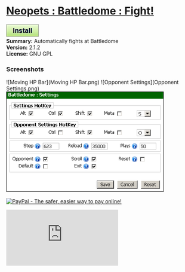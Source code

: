 # [Neopets : Battledome : Fight!](.)

[![Install](../../resources/image/install_button.jpg)](../../../../raw/master/scripts/Neopets_Battledome_Fight/161251.user.js)
<br />**Summary:** Automatically fights at Battledome
<br />**Version:** 2.1.2
<br />**License:** GNU GPL
<br />
### Screenshots

![Moving HP Bar](Moving HP Bar.png)
![Opponent Settings](Opponent Settings.png)
![Settings](Settings.png)

[![PayPal - The safer, easier way to pay online!](https://www.paypalobjects.com/en_US/i/btn/btn_donate_SM.gif "PayPal - The safer, easier way to pay online!")](http://goo.gl/Fv19S)

![Daily installs](http://gm.wesley.eti.br/count.php?type=image&id=161251)
